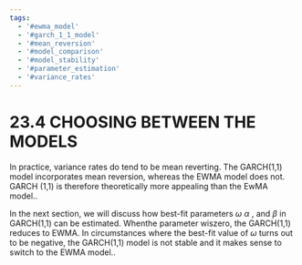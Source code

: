 ```yaml
---
tags:
  - '#ewma_model'
  - '#garch_1_1_model'
  - '#mean_reversion'
  - '#model_comparison'
  - '#model_stability'
  - '#parameter_estimation'
  - '#variance_rates'
---
```

# 23.4 CHOOSING BETWEEN THE MODELS  

In practice, variance rates do tend to be mean reverting. The GARCH(1,1) model incorporates mean reversion, whereas the EWMA model does not. GARCH (1,1) is therefore theoretically more appealing than the EwMA model..  

In the next section, we will discuss how best-fit parameters $\omega$ $\alpha$ , and $\beta$ in GARCH(1,1) can be estimated. Whenthe parameter wiszero, the GARCH(1,1) reduces to EWMA. In circumstances where the best-fit value of $\omega$ turns out to be negative, the GARCH(1,1) model is not stable and it makes sense to switch to the EWMA model..  
